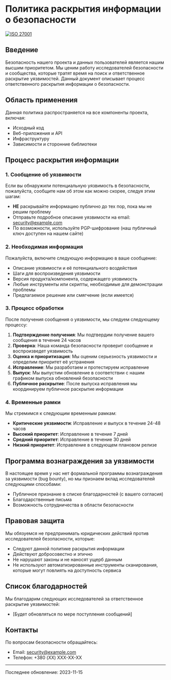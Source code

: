 # Политика раскрытия информации о безопасности

[![ISO 27001](https://img.shields.io/badge/ISO%2027001-Compliant-blue)](https://www.iso.org/isoiec-27001-information-security.html)

## Введение

Безопасность нашего проекта и данных пользователей является нашим высшим приоритетом. Мы ценим работу исследователей безопасности и сообщества, которые тратят время на поиск и ответственное раскрытие уязвимостей. Данный документ описывает процесс ответственного раскрытия информации о безопасности.

## Область применения

Данная политика распространяется на все компоненты проекта, включая:

- Исходный код
- Веб-приложения и API
- Инфраструктуру
- Зависимости и сторонние библиотеки

## Процесс раскрытия информации

### 1. Сообщение об уязвимости

Если вы обнаружили потенциальную уязвимость в безопасности, пожалуйста, сообщите нам об этом как можно скорее, следуя этим шагам:

- **НЕ** раскрывайте информацию публично до тех пор, пока мы не решим проблему
- Отправьте подробное описание уязвимости на email: security@example.com
- По возможности, используйте PGP-шифрование (наш публичный ключ доступен на нашем сайте)

### 2. Необходимая информация

Пожалуйста, включите следующую информацию в ваше сообщение:

- Описание уязвимости и её потенциального воздействия
- Шаги для воспроизведения уязвимости
- Версия продукта/компонента, содержащего уязвимость
- Любые инструменты или скрипты, необходимые для демонстрации проблемы
- Предлагаемое решение или смягчение (если имеется)

### 3. Процесс обработки

После получения сообщения о уязвимости, мы следуем следующему процессу:

1. **Подтверждение получения**: Мы подтвердим получение вашего сообщения в течение 24 часов
2. **Проверка**: Наша команда безопасности проверит сообщение и воспроизведет уязвимость
3. **Оценка и приоритизация**: Мы оценим серьезность уязвимости и определим приоритет её устранения
4. **Исправление**: Мы разработаем и протестируем исправление
5. **Выпуск**: Мы выпустим обновление в соответствии с нашим графиком выпуска обновлений безопасности
6. **Публичное раскрытие**: После выпуска исправления мы координируем публичное раскрытие информации

### 4. Временные рамки

Мы стремимся к следующим временным рамкам:

- **Критические уязвимости**: Исправление и выпуск в течение 24-48 часов
- **Высокий приоритет**: Исправление в течение 7 дней
- **Средний приоритет**: Исправление в течение 30 дней
- **Низкий приоритет**: Исправление в следующем плановом релизе

## Программа вознаграждения за уязвимости

В настоящее время у нас нет формальной программы вознаграждения за уязвимости (bug bounty), но мы признаем вклад исследователей следующими способами:

- Публичное признание в списке благодарностей (с вашего согласия)
- Благодарственные письма
- Возможность сотрудничества в области безопасности

## Правовая защита

Мы обязуемся не предпринимать юридических действий против исследователей безопасности, которые:

- Следуют данной политике раскрытия информации
- Действуют добросовестно и этично
- Не нарушают законы и не наносят ущерб данным
- Не используют автоматизированные инструменты сканирования, которые могут повлиять на доступность сервиса

## Список благодарностей

Мы благодарим следующих исследователей за ответственное раскрытие уязвимостей:

- [Будет обновляться по мере поступления сообщений]

## Контакты

По вопросам безопасности обращайтесь:

- Email: security@example.com
- Телефон: +380 (XX) XXX-XX-XX

---

Последнее обновление: 2023-11-15
